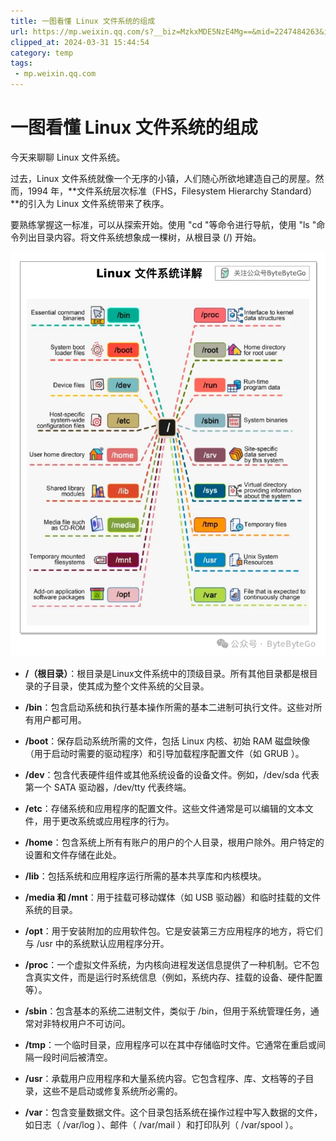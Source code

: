 ```yaml
---
title: 一图看懂 Linux 文件系统的组成
url: https://mp.weixin.qq.com/s?__biz=MzkxMDE5NzE4Mg==&mid=2247484263&idx=1&sn=552be8d1f1f699768fce484f283e3af3&chksm=c12e6bb6f659e2a09f29b5e7da44be3474fc70a7381ba59075a2b9602299414a823683ab361d&mpshare=1&scene=1&srcid=02219VRbBTj6qteRgGlkLiV8&sharer_shareinfo=7db925847f519b96cd760e30c38560b6&sharer_shareinfo_first=7db925847f519b96cd760e30c38560b6#rd
clipped_at: 2024-03-31 15:44:54
category: temp
tags: 
 - mp.weixin.qq.com
---
```



# 一图看懂 Linux 文件系统的组成

今天来聊聊 Linux 文件系统。

过去，Linux 文件系统就像一个无序的小镇，人们随心所欲地建造自己的房屋。然而，1994 年，**文件系统层次标准（FHS，Filesystem Hierarchy Standard）**的引入为 Linux 文件系统带来了秩序。

要熟练掌握这一标准，可以从探索开始。使用 "cd "等命令进行导航，使用 "ls "命令列出目录内容。将文件系统想象成一棵树，从根目录 (/) 开始。

![图片](assets/1711871094-bc0263d36fe9af187456b4e2825cdb43.webp)

-   **/（根目录）**：根目录是Linux文件系统中的顶级目录。所有其他目录都是根目录的子目录，使其成为整个文件系统的父目录。
    
-   **/bin**：包含启动系统和执行基本操作所需的基本二进制可执行文件。这些对所有用户都可用。
    
-   **/boot**：保存启动系统所需的文件，包括 Linux 内核、初始 RAM 磁盘映像（用于启动时需要的驱动程序）和引导加载程序配置文件（如 GRUB ）。
    
-   **/dev**：包含代表硬件组件或其他系统设备的设备文件。例如，/dev/sda 代表第一个 SATA 驱动器，/dev/tty 代表终端。
    
-   **/etc**：存储系统和应用程序的配置文件。这些文件通常是可以编辑的文本文件，用于更改系统或应用程序的行为。
    
-   **/home**：包含系统上所有有账户的用户的个人目录，根用户除外。用户特定的设置和文件存储在此处。
    
-   **/lib**：包括系统和应用程序运行所需的基本共享库和内核模块。
    
-   **/media 和 /mnt**：用于挂载可移动媒体（如 USB 驱动器）和临时挂载的文件系统的目录。
    
-   **/opt**：用于安装附加的应用软件包。它是安装第三方应用程序的地方，将它们与 /usr 中的系统默认应用程序分开。
    
-   **/proc**：一个虚拟文件系统，为内核向进程发送信息提供了一种机制。它不包含真实文件，而是运行时系统信息（例如，系统内存、挂载的设备、硬件配置等）。
    
-   **/sbin**：包含基本的系统二进制文件，类似于 /bin，但用于系统管理任务，通常对非特权用户不可访问。
    
-   **/tmp**：一个临时目录，应用程序可以在其中存储临时文件。它通常在重启或间隔一段时间后被清空。
    
-   **/usr**：承载用户应用程序和大量系统内容。它包含程序、库、文档等的子目录，这些不是启动或修复系统所必需的。
    
-   **/var**：包含变量数据文件。这个目录包括系统在操作过程中写入数据的文件，如日志（ /var/log ）、邮件（ /var/mail ）和打印队列（ /var/spool ）。